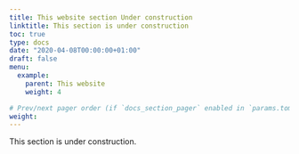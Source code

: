 ```yaml
---
title: This website section Under construction
linktitle: This section is under construction
toc: true
type: docs
date: "2020-04-08T00:00:00+01:00"
draft: false
menu:
  example:
    parent: This website
    weight: 4

# Prev/next pager order (if `docs_section_pager` enabled in `params.toml`)
weight: 
---
```


This section is under construction.

